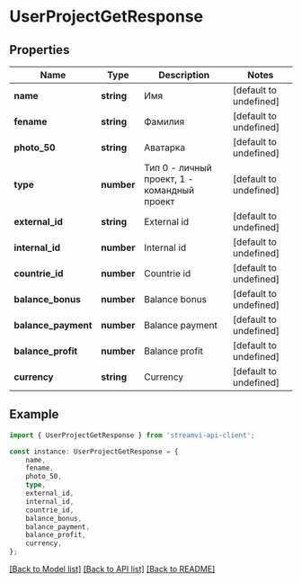 # UserProjectGetResponse


## Properties

Name | Type | Description | Notes
------------ | ------------- | ------------- | -------------
**name** | **string** | Имя | [default to undefined]
**fename** | **string** | Фамилия | [default to undefined]
**photo_50** | **string** | Аватарка | [default to undefined]
**type** | **number** | Тип 0 - личный проект, 1 - командный проект | [default to undefined]
**external_id** | **string** | External id | [default to undefined]
**internal_id** | **number** | Internal id | [default to undefined]
**countrie_id** | **number** | Countrie id | [default to undefined]
**balance_bonus** | **number** | Balance bonus | [default to undefined]
**balance_payment** | **number** | Balance payment | [default to undefined]
**balance_profit** | **number** | Balance profit | [default to undefined]
**currency** | **string** | Currency | [default to undefined]

## Example

```typescript
import { UserProjectGetResponse } from 'streamvi-api-client';

const instance: UserProjectGetResponse = {
    name,
    fename,
    photo_50,
    type,
    external_id,
    internal_id,
    countrie_id,
    balance_bonus,
    balance_payment,
    balance_profit,
    currency,
};
```

[[Back to Model list]](../README.md#documentation-for-models) [[Back to API list]](../README.md#documentation-for-api-endpoints) [[Back to README]](../README.md)
